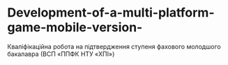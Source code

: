 # Development-of-a-multi-platform-game-mobile-version-
Кваліфікаційна робота на підтвердження ступеня фахового молодшого бакалавра (ВСП «ППФК НТУ «ХПІ»)
